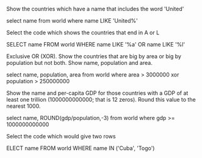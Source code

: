 Show the countries which have a name that includes the word 'United'

select name 
from world 
where name LIKE 'United%'

 Select the code which shows the countries that end in A or L
 
 SELECT name FROM world
 WHERE name LIKE '%a' OR name LIKE '%l'
 
 Exclusive OR (XOR). Show the countries that are big by area or big by population but not both. Show name, population and area.
 
 select name, population, area 
from world 
where area > 3000000 xor population > 250000000

Show the name and per-capita GDP for those countries with a GDP of at least one trillion (1000000000000; that is 12 zeros). Round this value to the nearest 1000.

select name, ROUND(gdp/population,-3)
from world 
where gdp >= 1000000000000

Select the code which would give two rows

ELECT name FROM world
 WHERE name IN ('Cuba', 'Togo')
